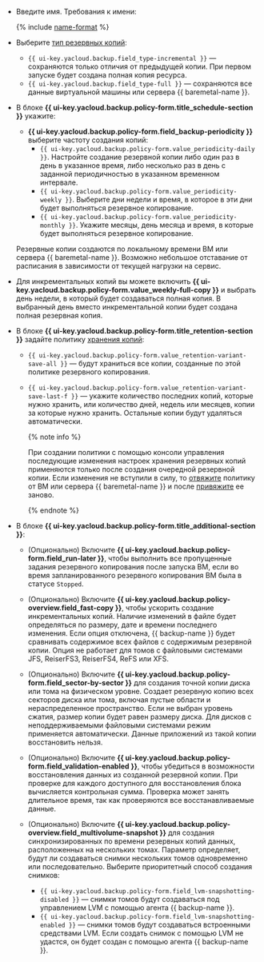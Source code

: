 * Введите имя. Требования к имени:

  {% include [name-format](../../_includes/name-format.md) %}

* Выберите [тип резервных копий](../../backup/concepts/backup.md#types):
  * `{{ ui-key.yacloud.backup.field_type-incremental }}` — сохраняются только отличия от предыдущей копии. При первом запуске будет создана полная копия ресурса.
  * `{{ ui-key.yacloud.backup.field_type-full }}` — сохраняются все данные виртуальной машины или сервера {{ baremetal-name }}.

* В блоке **{{ ui-key.yacloud.backup.policy-form.title_schedule-section }}** укажите:
  * **{{ ui-key.yacloud.backup.policy-form.field_backup-periodicity }}** выберите частоту создания копий:
      *  `{{ ui-key.yacloud.backup.policy-form.value_periodicity-daily }}`. Настройте создание резервной копии либо один раз в день в указанное время, либо несколько раз в день с заданной периодичностью в указанном временном интервале.
      * `{{ ui-key.yacloud.backup.policy-form.value_periodicity-weekly }}`. Выберите дни недели и время, в которое в эти дни будет выполняться резервное копирование.
      * `{{ ui-key.yacloud.backup.policy-form.value_periodicity-monthly }}`. Укажите месяцы, день месяца и время, в которые будет выполняться резервное копирование.

  Резервные копии создаются по локальному времени ВМ или сервера {{ baremetal-name }}. Возможно небольшое отставание от расписания в зависимости от текущей нагрузки на сервис.

* Для инкрементальных копий вы можете включить **{{ ui-key.yacloud.backup.policy-form.value_weekly-full-copy }}** и выбрать день недели, в который будет создаваться полная копия. В выбранный день вместо инкрементальной копии будет создана полная резервная копия.

* В блоке **{{ ui-key.yacloud.backup.policy-form.title_retention-section }}** задайте политику [хранения копий](../../backup/concepts/policy.md#retention):
  * `{{ ui-key.yacloud.backup.policy-form.value_retention-variant-save-all }}` — будут храниться все копии, созданные по этой политике резервного копирования.
  * `{{ ui-key.yacloud.backup.policy-form.value_retention-variant-save-last-f }}` — укажите количество последних копий, которые нужно хранить, или количество дней, недель или месяцев, копии за которые нужно хранить. Остальные копии будут удаляться автоматически.

      {% note info %}

      При создании политики с помощью консоли управления последующие изменения настроек хранения резервных копий применяются только после создания очередной резервной копии. Если изменения не вступили в силу, то [отвяжите](../../backup/operations/policy-vm/detach-vm.md) политику от ВМ или сервера {{ baremetal-name }} и после [привяжите](../../backup/operations/policy-vm/attach-and-detach-vm.md) ее заново.

      {% endnote %}

* В блоке **{{ ui-key.yacloud.backup.policy-form.title_additional-section }}**:

  * (Опционально) Включите **{{ ui-key.yacloud.backup.policy-form.field_run-later }}**, чтобы выполнить все пропущенные задания резервного копирования после запуска ВМ, если во время запланированного резервного копирования ВМ была в статусе `Stopped`.
  * (Опционально) Включите **{{ ui-key.yacloud.backup.policy-overview.field_fast-copy }}**, чтобы ускорить создание инкрементальных копий. Наличие изменений в файле будет определяться по размеру, дате и времени последнего изменения. Если опция отключена, {{ backup-name }} будет сравнивать содержимое всех файлов с содержимым резервной копии. Опция не работает для томов с файловыми системами JFS, ReiserFS3, ReiserFS4, ReFS или XFS.
  * (Опционально) Включите **{{ ui-key.yacloud.backup.policy-form.field_sector-by-sector }}** для создания точной копии диска или тома на физическом уровне. Создает резервную копию всех секторов диска или тома, включая пустые области и нераспределенное пространство. Если не выбран уровень сжатия, размер копии будет равен размеру диска. Для дисков с неподдерживаемыми файловыми системами режим применяется автоматически. Данные приложений из такой копии восстановить нельзя.
  * (Опционально) Включите **{{ ui-key.yacloud.backup.policy-form.field_validation-enabled }}**, чтобы убедиться в возможности восстановления данных из созданной резервной копии. При проверке для каждого доступного для восстановления блока вычисляется контрольная сумма. Проверка может занять длительное время, так как проверяются все восстанавливаемые данные.
  * (Опционально) Включите **{{ ui-key.yacloud.backup.policy-overview.field_multivolume-snapshot }}** для создания синхронизированных по времени резервных копий данных, расположенных на нескольких томах. Параметр определяет, будут ли создаваться снимки нескольких томов одновременно или последовательно. Выберите приоритетный способ создания снимков:

      * `{{ ui-key.yacloud.backup.policy-form.field_lvm-snapshotting-disabled }}` — снимки томов будут создаваться под управлением LVM с помощью агента {{ backup-name }}.
      * `{{ ui-key.yacloud.backup.policy-form.field_lvm-snapshotting-enabled }}` — снимки томов будут создаваться встроенными средствами LVM. Если создать снимок с помощью LVM не удастся, он будет создан с помощью агента {{ backup-name }}.